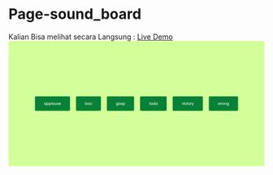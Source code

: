 # Page-sound_board

Kalian Bisa melihat secara Langsung :  <a href="https://ahmadbadri25.github.io/Page-sound_board/">Live Demo</a>
<img src="https://github.com/ahmadbadri25/dokumentasi/blob/f655ed2db3e88c9363023e0d76294cf879c63e31/sound-board.png" alt="" />
